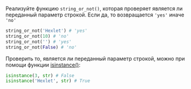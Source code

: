 Реализуйте функцию `string_or_not()`, которая проверяет является ли переданный параметр строкой. Если да, то возвращается `'yes'` иначе `'no'`

```python
string_or_not('Hexlet') # 'yes'
string_or_not(10) # 'no'
string_or_not('') # 'yes'
string_or_not(False) # 'no'
```

Проверить то, является ли переданный параметр строкой, можно при помощи функции [isinstance()](https://docs.python.org/3/library/functions.html#isinstance):

```python
isinstance(3, str) # False
isinstance('Hexlet', str) # True
```
